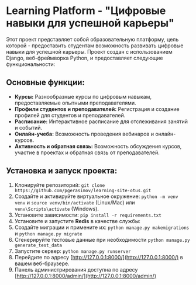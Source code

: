 # Learning Platform - "Цифровые навыки для успешной карьеры"

Этот проект представляет собой образовательную платформу, цель которой - предоставить студентам возможность развивать цифровые навыки для успешной карьеры. Проект создан с использованием Django, веб-фреймворка Python, и предоставляет следующие функциональности:

## Основные функции:

- **Курсы:** Разнообразные курсы по цифровым навыкам, предоставляемые опытными преподавателями.
- **Профили студентов и преподавателей:** Регистрация и создание профилей для студентов и преподавателей.
- **Расписание:** Интерактивное расписание для отслеживания занятий и событий.
- **Онлайн-учеба:** Возможность проведения вебинаров и онлайн-курсов.
- **Активность и обратная связь:** Возможность обсуждения курсов, участие в проектах и обратная связь от преподавателей.

## Установка и запуск проекта:

1. Клонируйте репозиторий: `git clone https://github.com/pgerasimov/learning-site-otus.git`
2. Создайте и активируйте виртуальное окружение: `python -m venv venv` и `source venv/bin/activate` (Linux/Mac) или `venv\Scripts\activate` (Windows).
3. Установите зависимости: `pip install -r requirements.txt`
4. Установите и запустите **Redis** в качестве службы: 
5. Создайте миграции и примените их: `python manage.py makemigrations` и `python manage.py migrate`
6. Сгенерируйте тестовые данные при необходимости `python manage.py generate_test_data`
7. Запустите сервер: `python manage.py runserver`
8. Перейдите по адресу [http://127.0.0.1:8000/](http://127.0.0.1:8000/) в вашем веб-браузере.
9. Панель администрирования доступна по адресу [http://127.0.0.1:8000/admin/](http://127.0.0.1:8000/admin/)

